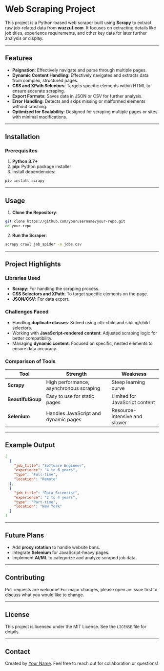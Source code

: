 # Web Scraping Project

This project is a Python-based web scraper built using **Scrapy** to extract raw job-related data from **wuzzuf.com**. It focuses on extracting details like job titles, experience requirements, and other key data for later further analysis or display.

---

## Features

- **Paignation**: Effectively navigate and parse through multiple pages.
- **Dynamic Content Handling**: Effectively navigates and extracts data from complex, structured pages.
- **CSS and XPath Selectors**: Targets specific elements within HTML to ensure accurate scraping.
- **Export Formats**: Saves data in JSON or CSV for further analysis.
- **Error Handling**: Detects and skips missing or malformed elements without crashing.
- **Optimized for Scalability**: Designed for scraping multiple pages or sites with minimal modifications.

---

## Installation

### Prerequisites

1. **Python 3.7+**
2. **pip**: Python package installer
3. Install dependencies:

```bash
pip install scrapy
```

---

## Usage

1. **Clone the Repository**:


```bash
git clone https://github.com/yourusername/your-repo.git
cd your-repo
```

2. **Run the Scraper**:

```bash
scrapy crawl job_spider -o jobs.csv
```
---

## Project Highlights

### Libraries Used

- **Scrapy**: For handling the scraping process.
- **CSS Selectors and XPath**: To target specific elements on the page.
- **JSON/CSV**: For data export.

### Challenges Faced

- Handling **duplicate classes**: Solved using nth-child and sibling/child selectors.
- Working with **JavaScript-rendered content**: Adjusted scraping logic for better compatibility.
- Managing **dynamic content**: Focused on specific, nested elements to ensure data accuracy.

### Comparison of Tools

| Tool          | Strength                                   | Weakness                             |
|---------------|-------------------------------------------|--------------------------------------|
| **Scrapy**    | High performance, asynchronous scraping    | Steep learning curve                |
| **BeautifulSoup** | Easy to use for static pages            | Limited for JavaScript content      |
| **Selenium**  | Handles JavaScript and dynamic pages       | Resource-intensive and slower       |

---

## Example Output

```json
[
  {
    "job_title": "Software Engineer",
    "experience": "4 to 6 years",
    "type": "Full-time",
    "location": "Remote"
  },
  {
    "job_title": "Data Scientist",
    "experience": "2 to 4 years",
    "type": "Part-time",
    "location": "New York"
  }
]
```

---

## Future Plans

- Add **proxy rotation** to handle website bans.
- Integrate **Selenium** for JavaScript-heavy pages.
- Implement **AI/ML** to categorize and analyze scraped job data.

---

## Contributing

Pull requests are welcome! For major changes, please open an issue first to discuss what you would like to change.

---

## License

This project is licensed under the MIT License. See the `LICENSE` file for details.

---

## Contact

Created by [Your Name](https://github.com/yourusername). Feel free to reach out for collaboration or questions!

